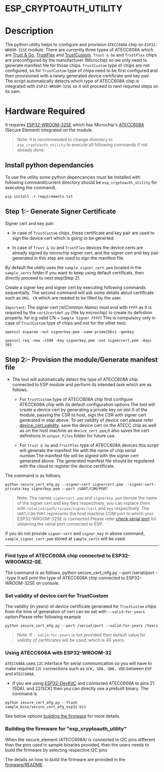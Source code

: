 # ESP_CRYPTOAUTH_UTILITY
# Description
 The python utility helps to configure and provision `ATECC608A` chip on `ESP32-WROOM-32SE` module.
    There are currently three types of ATECC608A which are [Trust & Go](https://www.microchip.com/wwwproducts/en/ATECC608A-TNGTLS), [TrustFlex](https://www.microchip.com/wwwproducts/en/ATECC608A-TFLXTLS) and [TrustCustom](https://www.microchip.com/wwwproducts/en/ATECC608A). `Trust & Go` and `TrustFlex` chips are preconfigured by the manufacturer (Microchip) so we only need to generate manifest file for those chips. `TrustCustom` type of chips are not configured, so for `TrustCustom` type of chips need to be first configured and then provisioned with a newly  generated device certificate and key pair. The script automatically detects which type of ATECC608A chip is integrated with `ESP32-WROOM-32SE` so it will proceed to next required steps on its own.

# Hardware Required
It requires [ESP32-WROOM-32SE](https://www.espressif.com/sites/default/files/documentation/esp32-wroom-32se_datasheet_en.pdf) which has Microchip's [ATECC608A](https://www.microchip.com/wwwproducts/en/ATECC608A) (Secure Element) integrated on the module.

> Note: It is recommended to change directory to `esp_cryptoauth_utility` to execute all following commands if not already done.

## Install python dependancies
To use the utility some python depencancies must be installed with following command(current directory should be `esp_cryptoauth_utility` for executing the command).

    pip install -r requirements.txt

## Step 1:- Generate Signer Certificate
Signer cert and key pair:
* In case of `TrustCustom` chips ,these certificate and key pair are used to sign the device cert which is going to be generted.

* In case of `Trust & Go` and `TrustFlex` devices the device certs are already signed by microchip signer cert, and the signer cert and key pair generated in this step are used to sign the manifest file.

By default the utility uses the `sample_signer_cert.pem` located in the `sample_certs` folder.if you want to keep using default certificats, then directly proceed to next step(Step 2).

Create a signer key and signer cert by executing following commands sequentially. The second command will ask some details about certificate such as `ORG, CN` which are needed to be filled by the user.

 `Important`: The signer cert `CN`_(Common Name)_ must end with `FFFF` as it is required by the `cert2certdef.py` (file by microchip) to create its definition properly. for e.g valid CN = `Sample Signer FFFF`( This is compulsory only in case of `TrustCustom` type of chips and not for the other two).

    openssl ecparam -out signerkey.pem -name prime256v1 -genkey

    openssl req -new -x509 -key signerkey.pem -out signercert.pem -days 365

## Step 2:- Provision the module/Generate manifest file

*   The tool will automatically detect the type of ATECC608A chip connected to ESP module and perform its intended task which are as follows.

    * For `TrustCustom` type of ATECC608A chip first configure ATECC608A chip with its default configuration options.The tool will create a device cert by generating a private key on slot 0 of the module, passing the CSR to host, sign the CSR with signer cert generated in step above. To set validity of device cert please refer [device_cert_validity](README.md#set-validity-of-device-cert-for-trustcustom). save the device cert on the ATECC chip as well as on the host machine as `device_cert.pem`,it also saves the cert definitions in `output_files` folder for future use.

    * For `Trust & Go` and `TrustFlex` type of ATECC608A devices this script will generate the manifest file with the name of chip serial number.The manifest file will be signed with the signer cert generated above. The generated manifest file should be registered with the cloud to register the device certificate.

The command is as follows,

```
python secure_cert_mfg.py --signer-cert signercert.pem --signer-cert-private-key signerkey.pem --port /UART/COM/PORT
```
> Note: The names `signercert.pem` and `signerkey.pem` denote the name of the signer cert and key files respectively, you can replace them with `relative/path/to/you/signer/cert` and `key` respectively. The `UART/COM/PORT` represents the host machine COM port to which your ESP32-WROOM-32SE is connected.Please refer [check serial port](https://docs.espressif.com/projects/esp-idf/en/latest/esp32/get-started/establish-serial-connection.html#check-port-on-windows) for obtaining the serial port connected to ESP.

If you do not provide `signer-cert` and `signer_key` in above command, `sample_signer_cert.pem` stored at `sample_certs` will be used.

---
### Find type of ATECC608A chip connected to ESP32-WROOM32-SE.
The command is as follows,
    python secure_cert_mfg.py --port /serial/port --type
It will print the type of ATECC608A chip connected to ESP32-WROOM-32SE on console.

### Set validity of device cert for TrustCustom
The validity (in years) of device certificate generated for `TrustCustom` chips from the time of generation of cert can be set with `--valid-for-years` option.Please refer following example

    python secure_cert_mfg.py --port /serial/port --valid-for-years /Years
>Note: If `--valid-for-years` is not provided then default value for validity of certiticates will be used, which is 40 years.

### Using ATECC608A with ESP32-WROOM-32
`ATECC608A` uses `I2C` interface for serial communication so you will have to make required `I2C` connections such as `SCK, SDA, GND, VDD` between `ESP` and `ATECC608A`.
* If you are using [ESP32-DevKitC](https://www.espressif.com/en/products/devkits/esp32-devkitc/resources) and connected ATECC608A to pins 21 (SDA), and 22(SCK) then you can directly use a prebuilt binary. The command is
```
python secure_cert_mfg.py --flash sample_bins/secure_cert_mfg_esp32.bin
```
See below options [building the firmware](./README.md#building-the-firmware-for-esp_cryptoauth_utility) for more details.

### Building the firmware for "esp_cryptoauth_utility"
When the secure_element (ATECC608A) is connected to I2C pins different than the pins used in sample binaries provided, then the users needs to build the firmware by selecting respective I2C pins

The details on how to build the firmware are provided in the [firmware/README](firmware/README.md).
